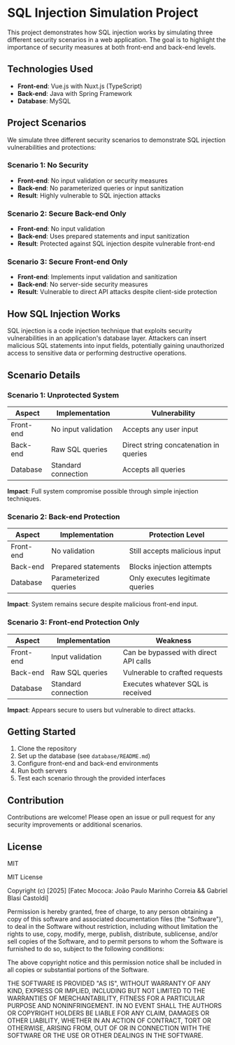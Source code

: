 # SQL Injection Simulation Project

This project demonstrates how SQL injection works by simulating three different security scenarios in a web application. The goal is to highlight the importance of security measures at both front-end and back-end levels.

## Technologies Used

- **Front-end**: Vue.js with Nuxt.js (TypeScript)
- **Back-end**: Java with Spring Framework
- **Database**: MySQL

## Project Scenarios

We simulate three different security scenarios to demonstrate SQL injection vulnerabilities and protections:

### Scenario 1: No Security
- **Front-end**: No input validation or security measures
- **Back-end**: No parameterized queries or input sanitization
- **Result**: Highly vulnerable to SQL injection attacks

### Scenario 2: Secure Back-end Only
- **Front-end**: No input validation
- **Back-end**: Uses prepared statements and input sanitization
- **Result**: Protected against SQL injection despite vulnerable front-end

### Scenario 3: Secure Front-end Only
- **Front-end**: Implements input validation and sanitization
- **Back-end**: No server-side security measures
- **Result**: Vulnerable to direct API attacks despite client-side protection

## How SQL Injection Works

SQL injection is a code injection technique that exploits security vulnerabilities in an application's database layer. Attackers can insert malicious SQL statements into input fields, potentially gaining unauthorized access to sensitive data or performing destructive operations.

## Scenario Details

### Scenario 1: Unprotected System
| Aspect          | Implementation       | Vulnerability                         |
|-----------------|----------------------|---------------------------------------|
| Front-end       | No input validation  | Accepts any user input                |
| Back-end        | Raw SQL queries      | Direct string concatenation in queries|
| Database        | Standard connection  | Accepts all queries                   |

**Impact**: Full system compromise possible through simple injection techniques.

### Scenario 2: Back-end Protection
| Aspect          | Implementation               | Protection Level                     |
|-----------------|------------------------------|--------------------------------------|
| Front-end       | No validation                | Still accepts malicious input        |
| Back-end        | Prepared statements          | Blocks injection attempts            |
| Database        | Parameterized queries        | Only executes legitimate queries     |

**Impact**: System remains secure despite malicious front-end input.

### Scenario 3: Front-end Protection Only
| Aspect          | Implementation               | Weakness                             |
|-----------------|------------------------------|--------------------------------------|
| Front-end       | Input validation             | Can be bypassed with direct API calls|
| Back-end        | Raw SQL queries              | Vulnerable to crafted requests       |
| Database        | Standard connection          | Executes whatever SQL is received    |

**Impact**: Appears secure to users but vulnerable to direct attacks.

## Getting Started

1. Clone the repository
2. Set up the database (see `database/README.md`)
3. Configure front-end and back-end environments
4. Run both servers
5. Test each scenario through the provided interfaces

## Contribution

Contributions are welcome! Please open an issue or pull request for any security improvements or additional scenarios.

## License

MIT

MIT License

Copyright (c) [2025] [Fatec Mococa: João Paulo Marinho Correia && Gabriel Blasi Castoldi]

Permission is hereby granted, free of charge, to any person obtaining a copy
of this software and associated documentation files (the "Software"), to deal
in the Software without restriction, including without limitation the rights
to use, copy, modify, merge, publish, distribute, sublicense, and/or sell
copies of the Software, and to permit persons to whom the Software is
furnished to do so, subject to the following conditions:

The above copyright notice and this permission notice shall be included in all
copies or substantial portions of the Software.

THE SOFTWARE IS PROVIDED "AS IS", WITHOUT WARRANTY OF ANY KIND, EXPRESS OR
IMPLIED, INCLUDING BUT NOT LIMITED TO THE WARRANTIES OF MERCHANTABILITY,
FITNESS FOR A PARTICULAR PURPOSE AND NONINFRINGEMENT. IN NO EVENT SHALL THE
AUTHORS OR COPYRIGHT HOLDERS BE LIABLE FOR ANY CLAIM, DAMAGES OR OTHER
LIABILITY, WHETHER IN AN ACTION OF CONTRACT, TORT OR OTHERWISE, ARISING FROM,
OUT OF OR IN CONNECTION WITH THE SOFTWARE OR THE USE OR OTHER DEALINGS IN THE
SOFTWARE.
